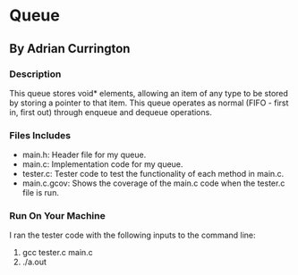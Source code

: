 # Queue
## By Adrian Currington

### Description
This queue stores void* elements, allowing an item of any type to be stored by storing a pointer to that item. This queue operates as normal (FIFO - first in, first out) through enqueue and dequeue operations.

### Files Includes
- main.h: Header file for my queue.
- main.c: Implementation code for my queue.
- tester.c: Tester code to test the functionality of each method in main.c.
- main.c.gcov: Shows the coverage of the main.c code when the tester.c file is run.

### Run On Your Machine
I ran the tester code with the following inputs to the command line:
1. gcc tester.c main.c
2. ./a.out
